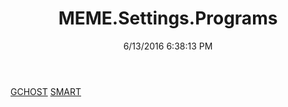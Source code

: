 ﻿---
title: MEME.Settings.Programs
date: 6/13/2016 6:38:13 PM
---

[GCHOST](T-MEME.Settings.Programs.GCHOST.html)
[SMART](T-MEME.Settings.Programs.SMART.html)
